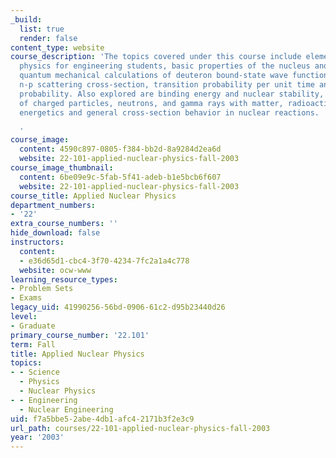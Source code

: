 ```yaml
---
_build:
  list: true
  render: false
content_type: website
course_description: 'The topics covered under this course include elements of nuclear
  physics for engineering students, basic properties of the nucleus and nuclear radiations,
  quantum mechanical calculations of deuteron bound-state wave function and energy,
  n-p scattering cross-section, transition probability per unit time and barrier transmission
  probability. Also explored are binding energy and nuclear stability, interactions
  of charged particles, neutrons, and gamma rays with matter, radioactive decays,
  energetics and general cross-section behavior in nuclear reactions.

  '
course_image:
  content: 4590c897-0805-f384-bb2d-8a9284d2ea6d
  website: 22-101-applied-nuclear-physics-fall-2003
course_image_thumbnail:
  content: 6be09e9c-5fab-5f41-adeb-b1e5bcb6f607
  website: 22-101-applied-nuclear-physics-fall-2003
course_title: Applied Nuclear Physics
department_numbers:
- '22'
extra_course_numbers: ''
hide_download: false
instructors:
  content:
  - e36d65d1-cbc4-3f70-4234-7fc2a1a4c778
  website: ocw-www
learning_resource_types:
- Problem Sets
- Exams
legacy_uid: 41990256-56bd-0906-61c2-d95b23440d26
level:
- Graduate
primary_course_number: '22.101'
term: Fall
title: Applied Nuclear Physics
topics:
- - Science
  - Physics
  - Nuclear Physics
- - Engineering
  - Nuclear Engineering
uid: f7a5bbe5-2abe-4db1-afc4-2171b3f2e3c9
url_path: courses/22-101-applied-nuclear-physics-fall-2003
year: '2003'
---
```

